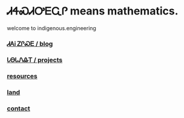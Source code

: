 # ᏗᏎᏍᏗᎤᎬᏩᎵ means mathematics.

welcome to indigenous.engineering

### [ᏗᎪᎥ ᏃᎵᏍᎬ / blog](https://IndigenousEngineering.github.io/blog/home.html)
### [ᏓᎾᏓᏁᎲᎢ / projects](https://IndigenousEngineering.github.io/projects/home.html)
### [resources](https://IndigenousEngineering.github.io/resources/all.html)
### [land](https://IndigenousEngineering.github.io/about/land.html)
### [contact](https://IndigenousEngineering.github.io/about/contact.html)
